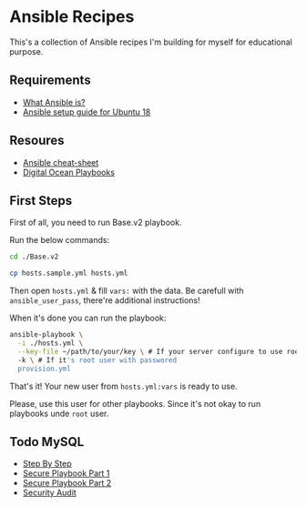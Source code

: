 # Ansible Recipes

This's a collection of Ansible recipes I'm building for myself for educational purpose.

## Requirements

* [What Ansible is?](https://www.youtube.com/watch?v=1id6ERvfozo)
* [Ansible setup guide for Ubuntu 18](https://www.digitalocean.com/community/tutorials/how-to-install-and-configure-ansible-on-ubuntu-18-04)

## Resoures

* [Ansible cheat-sheet](https://www.digitalocean.com/community/cheatsheets/how-to-use-ansible-cheat-sheet-guide)
* [Digital Ocean Playbooks](https://github.com/do-community/ansible-playbooks)

## First Steps

First of all, you need to run Base.v2 playbook.

Run the below commands:

```bash
cd ./Base.v2

cp hosts.sample.yml hosts.yml
```

Then open `hosts.yml` & fill `vars:` with the data. Be carefull with `ansible_user_pass`, there're additional instructions!

When it's done you can run the playbook:

```bash
ansible-playbook \
  -i ./hosts.yml \
  --key-file ~/path/to/your/key \ # If your server configure to use root with key
  -k \ # If it's root user with passwored
  provision.yml
```

That's it! Your new user from `hosts.yml:vars` is ready to use.

Please, use this user for other playbooks. Since it's not okay to run playbooks unde `root` user.

## Todo MySQL

* [Step By Step](https://blog.ssdnodes.com/blog/step-by-step-ansible-guide/)
* [Secure Playbook Part 1](https://blog.ssdnodes.com/blog/secure-ansible-playbook/)
* [Secure Playbook Part 2](https://blog.ssdnodes.com/blog/secure-ansible-playbook-2/)
* [Security Audit](https://blog.ssdnodes.com/blog/tutorial-vps-security-audits-using-lynis/)